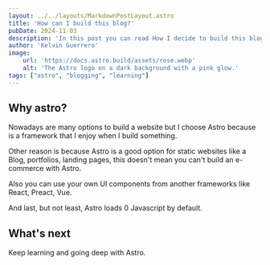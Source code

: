 ```yaml
---
layout: ../../layouts/MarkdownPostLayout.astro
title: 'How can I build this blog?'
pubDate: 2024-11-03
description: 'In this post you can read How I decide to build this blog'
author: 'Kelvin Guerrero'
image:
    url: 'https://docs.astro.build/assets/rose.webp'
    alt: 'The Astro logo on a dark background with a pink glow.'
tags: ["astro", "blogging", "learning"]
---
```


## Why astro?
Nowadays are many options to build a website but I choose Astro because is a framework that I enjoy when I build something.

Other reason is because Astro is a good option for static websites like a Blog, portfolios, landing pages, this doesn't mean you can't build an e-commerce with Astro.

Also you can use your own UI components from another frameworks like React, Preact, Vue.

And last, but not least, Astro loads 0 Javascript by default.

## What's next
Keep learning and going deep with Astro.
